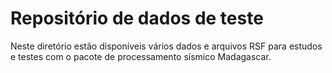 # Repositório de dados de teste

Neste diretório estão disponíveis vários dados e arquivos RSF para estudos e testes com o pacote de processamento sísmico Madagascar.

